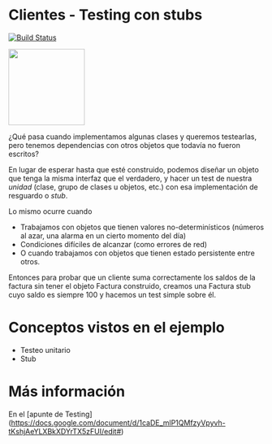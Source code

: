 # Clientes - Testing con stubs
 
[![Build Status](https://github.com/wollok/testingClienteStub/actions/workflows/ci.yml/badge.svg)](https://github.com/wollok/testingClienteStub/actions/workflows/ci.yml)


<img src="img/stub.jpg" height="150" width="150">

¿Qué pasa cuando implementamos algunas clases y queremos testearlas, pero tenemos dependencias con otros objetos que todavía no fueron escritos?

En lugar de esperar hasta que esté construido, podemos diseñar un objeto que tenga la misma interfaz que el verdadero, y hacer un test de nuestra *unidad* (clase, grupo de clases u objetos, etc.) con esa implementación de resguardo o *stub*.

Lo mismo ocurre cuando

* Trabajamos con objetos que tienen valores no-determinísticos (números al azar, una alarma en un cierto momento del día)
* Condiciones difíciles de alcanzar (como errores de red)
* O cuando trabajamos con objetos que tienen estado persistente
entre otros.

Entonces para probar que un cliente suma correctamente los saldos de la factura sin tener el objeto Factura construido, creamos una Factura stub cuyo saldo es siempre 100 y hacemos un test simple sobre él.

# Conceptos vistos en el ejemplo

* Testeo unitario
* Stub

# Más información

En el [apunte de Testing] (https://docs.google.com/document/d/1caDE_mlP1QMfzyVpyvh-tKshjAeYLXBkXDYrTX5zFUI/edit#)

